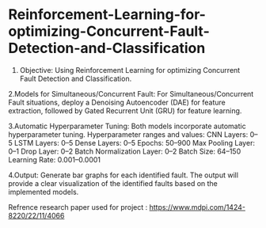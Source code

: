 # Reinforcement-Learning-for-optimizing-Concurrent-Fault-Detection-and-Classification
1. Objective:
Using Reinforcement Learning for optimizing Concurrent Fault Detection and Classification.

2.Models for Simultaneous/Concurrent Fault:
For Simultaneous/Concurrent Fault situations, deploy a Denoising Autoencoder (DAE) for feature extraction, followed by Gated Recurrent Unit (GRU) for feature learning.

3.Automatic Hyperparameter Tuning:
Both models incorporate automatic hyperparameter tuning.
Hyperparameter ranges and values:
CNN Layers: 0–5
LSTM Layers: 0–5
Dense Layers: 0–5
Epochs: 50–900
Max Pooling Layer: 0–1
Drop Layer: 0–2
Batch Normalization Layer: 0–2
Batch Size: 64–150
Learning Rate: 0.001–0.0001

4.Output:
Generate bar graphs for each identified fault.
The output will provide a clear visualization of the identified faults based on the implemented models.

Refrence research paper used for project : https://www.mdpi.com/1424-8220/22/11/4066
